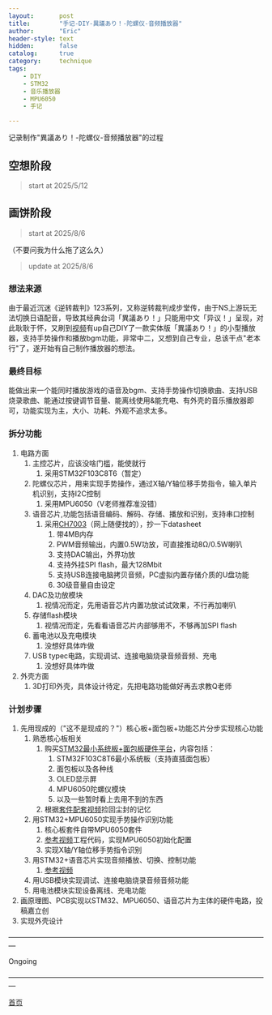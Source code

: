 ```yaml
---
layout:       post
title:        "手记-DIY-異議あり！-陀螺仪-音频播放器"
author:       "Eric"
header-style: text
hidden:       false
catalog:      true
category:     technique
tags:
    - DIY
    - STM32
    - 音乐播放器
    - MPU6050
    - 手记

---
```

记录制作"異議あり！-陀螺仪-音频播放器"的过程

## 空想阶段
> start at 2025/5/12


## 画饼阶段
> start at 2025/8/6

（不要问我为什么拖了这么久）

> update at 2025/8/6

### 想法来源

由于最近沉迷《逆转裁判》123系列，又称逆转裁判成步堂传，由于NS上游玩无法切换日语配音，导致其经典台词「異議あり！」只能用中文「异议！」呈现，对此耿耿于怀，又刷到[视频](https://www.bilibili.com/video/BV19pGvzqETu/?spm_id_from=333.1391.0.0&vd_source=82e7af664af41b55402c040af5862bde)有up自己DIY了一款实体版「異議あり！」的小型播放器，支持手势操作和播放bgm功能，非常中二，又想到自己专业，总该干点"老本行"了，遂开始有自己制作播放器的想法。

### 最终目标
能做出来一个能同时播放游戏的语音及bgm、支持手势操作切换歌曲、支持USB烧录歌曲、能通过按键调节音量、能离线使用&能充电、有外壳的音乐播放器即可，功能实现为主，大小、功耗、外观不追求太多。

### 拆分功能
1. 电路方面
   1. 主控芯片，应该没啥门槛，能使就行
      1. 采用STM32F103C8T6（暂定）
   2. 陀螺仪芯片，用来实现手势操作，通过X轴/Y轴位移手势指令，输入单片机识别，支持I2C控制
      1. 采用MPU6050（V老师推荐准没错）
   3. 语音芯片,功能包括语音编码、解码、存储、播放和识别，支持串口控制
      1. 采用[CH7003](https://www.ch2003.com/search.jsp?id=468&q=ch7003&fromTopShoppingCart=false)（网上随便找的），抄一下datasheet
         1. 带4MB内存
         2. PWM音频输出，内置0.5W功放，可直接推动8Ω/0.5W喇叭
         3. 支持DAC输出，外界功放
         4. 支持外挂SPI flash，最大128Mbit
         5. 支持USB连接电脑拷贝音频，PC虚拟内置存储介质的U盘功能
         6. 30级音量自由设定
   4. DAC及功放模块
      1. 视情况而定，先用语音芯片内置功放试试效果，不行再加喇叭
   5. 存储flash模块
      1. 视情况而定，先看看语音芯片内部够用不，不够再加SPI flash
   6. 蓄电池以及充电模块
      1. 没想好具体咋做
   7. USB typec电路，实现调试、连接电脑烧录音频音频、充电
      1. 没想好具体咋做
2. 外壳方面
   1. 3D打印外壳，具体设计待定，先把电路功能做好再去求教Q老师


### 计划步骤
1. 先用现成的（"这不是现成的？"）核心板+面包板+功能芯片分步实现核心功能
   1. 熟悉核心板相关
      1. 购买[STM32最小系统板+面包板硬件平台](https://item.taobao.com/item.htm?ak=27696150&ali_trackid=2%3Amm_2038330052_2851900351_114774900234%3A1754491472028_189881609_0&bxsign=tbkj4UizbkIFcsC-D8vNM3N4MusMQIMS2NgfROIovyxjPIVeegZP8-JDXnAIQ9N0GkbEW5EfnWOyu5q9VHxazJTKKfPrKJLpLftDQ9jX2wRVGk4FE04KUv2HWxuNCZo9vkpnjjleQ6Luy2Jw6SxfbWF3YyQD5qsChRcr3UU0jjE-BnaPsCEYERUIx4FwScGjW7z&id=655451342180&union_lens=lensId%3ATAPI%401701262245%40212c1916_0f45_18c1b21c002_8f11%4001%3Brecoveryid%3A189881609_0%401754491472032)，内容包括：
         1. STM32F103C8T6最小系统板（支持直插面包板）
         2. 面包板以及各种线
         3. OLED显示屏
         4. MPU6050陀螺仪模块
         5. 以及一些暂时看上去用不到的东西
      2. 根据[套件配套视频](https://www.bilibili.com/video/BV1th411z7sn?spm_id_from=333.788.videopod.episodes&vd_source=82e7af664af41b55402c040af5862bde)捡回尘封的记忆
   2. 用STM32+MPU6050实现手势操作识别功能
      1. 核心板套件自带MPU6050套件
      2. [参考视频](https://www.bilibili.com/video/BV12o5vzwEPp?spm_id_from=333.788.videopod.episodes&vd_source=82e7af664af41b55402c040af5862bde&p=2)工程代码，实现MPU6050初始化配置
      3. 实现X轴/Y轴位移手势指令识别
   3. 用STM32+语音芯片实现音频播放、切换、控制功能
      1. [参考视频](https://www.bilibili.com/video/BV1hsbAesE6F/?spm_id_from=333.337.search-card.all.click&vd_source=82e7af664af41b55402c040af5862bde)
   4. 用USB模块实现调试、连接电脑烧录音频音频功能
   5. 用电池模块实现设备离线、充电功能
2. 画原理图、PCB实现以STM32、MPU6050、语音芯片为主体的硬件电路，投稿嘉立创
3. 实现外壳设计




















—————————————————————————————————————

Ongoing

—————————————————————————————————————

[首页](https://blog.skycity11.xyz)